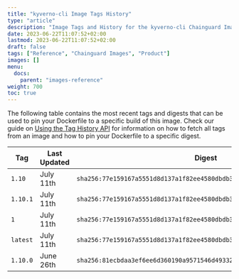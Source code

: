 ```yaml
---
title: "kyverno-cli Image Tags History"
type: "article"
description: "Image Tags and History for the kyverno-cli Chainguard Image"
date: 2023-06-22T11:07:52+02:00
lastmod: 2023-06-22T11:07:52+02:00
draft: false
tags: ["Reference", "Chainguard Images", "Product"]
images: []
menu:
  docs:
    parent: "images-reference"
weight: 700
toc: true
---
```


The following table contains the most recent tags and digests that can be used to pin your Dockerfile to a specific build of this image. Check our guide on [Using the Tag History API](/chainguard/chainguard-images/using-the-tag-history-api/) for information on how to fetch all tags from an image and how to pin your Dockerfile to a specific digest.

| Tag      | Last Updated | Digest                                                                    |
|----------|--------------|---------------------------------------------------------------------------|
| `1.10`   | July 11th    | `sha256:77e159167a5551d8d137a1f82ee4580dbdb381844309e78d23269f040e4a1d60` |
| `1.10.1` | July 11th    | `sha256:77e159167a5551d8d137a1f82ee4580dbdb381844309e78d23269f040e4a1d60` |
| `1`      | July 11th    | `sha256:77e159167a5551d8d137a1f82ee4580dbdb381844309e78d23269f040e4a1d60` |
| `latest` | July 11th    | `sha256:77e159167a5551d8d137a1f82ee4580dbdb381844309e78d23269f040e4a1d60` |
| `1.10.0` | June 26th    | `sha256:81ecbdaa3ef6ee6d360190a9571546d493329c1021d5455639224436562ec5de` |
